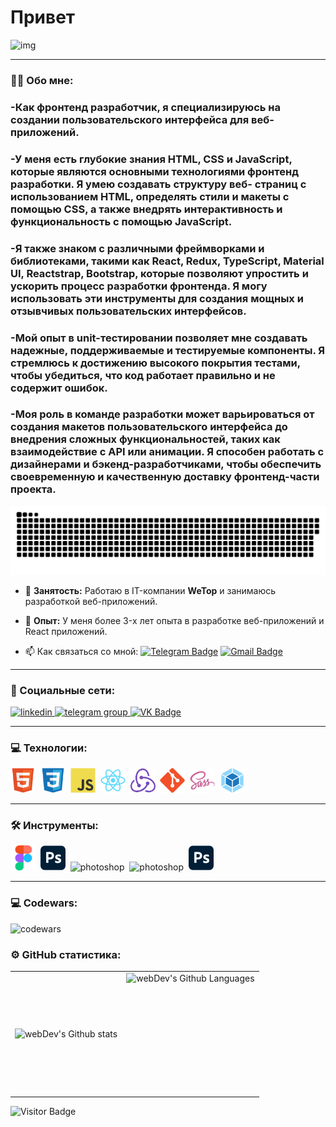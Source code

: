 
<h1>Привет</h1> 

<img src="https://ivanmichelle.files.wordpress.com/2016/03/cropped-fondoprogramacion2.jpg" width="100%" height="200" alt="img"/>

---

### :man_technologist: Обо мне:

### -Как фронтенд разработчик, я специализируюсь на создании пользовательского интерфейса для веб-приложений.

### -У меня есть глубокие знания HTML, CSS и JavaScript, которые являются основными технологиями фронтенд разработки. Я умею создавать структуру веб-  страниц с использованием HTML, определять стили и макеты с помощью CSS, а также внедрять интерактивность и функциональность с помощью JavaScript.

### -Я также знаком с различными фреймворками и библиотеками, такими как React, Redux, TypeScript, Material UI, Reactstrap, Bootstrap, которые позволяют упростить и ускорить процесс разработки фронтенда. Я могу использовать эти инструменты для создания мощных и отзывчивых пользовательских интерфейсов.

### -Мой опыт в unit-тестировании позволяет мне создавать надежные, поддерживаемые и тестируемые компоненты. Я стремлюсь к достижению высокого покрытия тестами, чтобы убедиться, что код работает правильно и не содержит ошибок.

### -Моя роль в команде разработки может варьироваться от создания макетов пользовательского интерфейса до внедрения сложных функциональностей, таких как взаимодействие с API или анимации. Я способен работать с дизайнерами и бэкенд-разработчиками, чтобы обеспечить своевременную и качественную доставку фронтенд-части проекта.

<p align="center">
 <img width="600" src="assets/github-snake.svg" alt="snake"/>
</p>

- 💼 **Занятость:** Работаю в IT-компании **WeTop** и занимаюсь разработкой веб-приложений.<br>

- 🌱 **Опыт:** У меня более 3-x лет опыта в разработке веб-приложений и React приложений.<br>

- :mailbox: Как связаться со мной: [![Telegram Badge](https://img.shields.io/badge/-itopweb11-blue?style=flat&logo=Telegram&logoColor=white)](https://t.me/itopweb11) [![Gmail Badge](https://img.shields.io/badge/-Gmail-red?style=flat&logo=Gmail&logoColor=white)](mailto:itopweb11@gmail.com)

---

### 🤝 Социальные сети:

  <div id="badges">
    <a href="#" target="_blank">
      <img src="https://cdn-icons-png.flaticon.com/512/2504/2504799.png" width="40" height="40" alt="linkedin"/>
    </a>
    <a href="https://t.me/itopweb11" target="_blank">
      <img src="https://cdn-icons-png.flaticon.com/512/2111/2111646.png" width="40" height="40" alt="telegram group"/>
    </a>
    <a href="https://vk.com/id681829571" target="_blank">
      <img src="https://cdn-icons-png.flaticon.com/512/145/145813.png" width="40" height="40" alt="VK Badge"/>
    </a>
  </div>

---

### 💻 Технологии:

<div>
  <img src="https://github.com/devicons/devicon/blob/master/icons/html5/html5-original.svg" title="html5" alt="html5" width="40" height="40"/>&nbsp
  <img src="https://github.com/devicons/devicon/blob/master/icons/css3/css3-original.svg" title="css" alt="css" width="40" height="40"/>&nbsp
  <img src="https://github.com/devicons/devicon/blob/master/icons/javascript/javascript-original.svg" title="javascript" alt="javascript" width="40" height="40"/>&nbsp
  <img src="https://github.com/devicons/devicon/blob/master/icons/react/react-original.svg" title="reactjs" alt="reactjs" width="40" height="40"/>&nbsp
  <img src="https://github.com/devicons/devicon/blob/master/icons/redux/redux-original.svg" title="redux" alt="redux" width="40" height="40"/>&nbsp; 
  <img src="https://github.com/devicons/devicon/blob/master/icons/git/git-original.svg" title="git" alt="git" width="40" height="40"/>&nbsp
  <img src="https://github.com/devicons/devicon/blob/master/icons/sass/sass-original.svg" title="sass/scss" alt="sass/scss" width="40" height="40"/>&nbsp;
  <img src="https://github.com/devicons/devicon/blob/master/icons/webpack/webpack-original.svg" title="webpack" alt="webpack" width="40" height="40"/>&nbsp;
</div>

---

### 🛠 Инструменты:

<div>
 <img src="https://github.com/devicons/devicon/blob/master/icons/figma/figma-original.svg" title="figma" alt="figma" width="40" height="40"/>&nbsp;
 <img src="https://github.com/devicons/devicon/blob/master/icons/photoshop/photoshop-plain.svg" title="photoshop" alt="photoshop" width="40" height="40"/>&nbsp;
 <img src="https://upload.wikimedia.org/wikipedia/commons/thumb/c/c0/WebStorm_Icon.svg/512px-WebStorm_Icon.svg.png?20210315203338" title="photoshop" alt="photoshop" width="40" height="40"/>&nbsp;
 <img src="https://avatars0.githubusercontent.com/u/7658037?v=3&s=200" title="photoshop" alt="photoshop" width="40" height="40" borderRadius="50%"/>&nbsp;
 <img src="https://github.com/devicons/devicon/blob/master/icons/photoshop/photoshop-plain.svg" title="photoshop" alt="photoshop" width="40" height="40"/>&nbsp;
</div>

---

<!-- ### 💻 Пройденные курсы:

| Курсы                                                           | Дата              |
| ----------------------------------------------------------------| :---------------: |
| netology.ru/Старт в программировании                            | 02/2022 - 03/2022 |
| stepik.org/Основы программирования на C. Задачи.                | 02/2022 - 03/2022 |
| netology.ru/Основы верстки сайта                                | 02/2022 - 03/2022 |
| netology.ru/Первые шаги в JavaScript: создаём сайт и приложение | 02/2022 - 03/2022 |
| stepik.org/Веб-разработка для начинающих: HTML и CSS            | 02/2022 - 03/2022 |
| stepik.org/JavaScript для начинающих                            | 01/2023 - 01/2023 |
| stepik.org/Web-технологии: начальный уровень                    | 01/2023 - 01/2023 |
| practicum.yandex/Факультет Веб разработки                       | 05/2022 - xx/2023 |

--- -->

### 💻 Codewars:

![codewars](https://www.codewars.com/users/badges/large)

### ⚙️ GitHub статистика:

<table>
  <tr>
    <td>
      <img align="left" src="http://github-readme-streak-stats.herokuapp.com?user=FilimonovAlexey&theme=dark&background=000000" alt="webDev's Github stats" />
    </td>
    <td>
      <img height="195px" align="right" alt="webDev's Github Languages" src="https://github-readme-stats-sigma-five.vercel.app/api/top-langs/?username=itopweb11&layout=compact&theme=vision-friendly-dark" />
    </td>
  </tr>
</table>

![Visitor Badge](https://visitor-badge.laobi.icu/badge?page_id=filimonovalexey)
